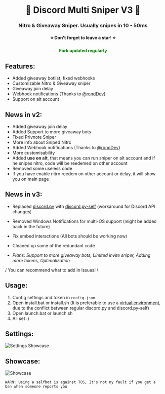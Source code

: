 <h1 align="center">💫 Discord Multi Sniper V3 💫</h1>
<h3 align="center">Nitro & Giveaway Sniper. Usually snipes in 10 - 50ms</h3>
<h4 align="center">⭐ Don't forget to leave a star! ⭐</h4>
<h4 align="center" style="color: green;">Fork updated regularly</h4>

## Features:

- Added giveaway botlist, fixed webhooks
- Customizable Nitro & Giveaway sniper
- Giveaway join delay
- Webhook notifications (Thanks to [@rondDev](https://github.com/rondDev))
- Support on alt account

## News in v2:

- Added giveaway join delay
- Added Support to more giveaway bots
- Fixed Privnote Sniper
- More info about Sniped Nitro
- Added Webhook notifications (Thanks to [@rondDev](https://github.com/rondDev))
- More customisability
- Added **use on alt**, that means you can run sniper on alt account and if he snipes nitro, code will be reedemed on other account
- Removed some useless code
- If you have enable nitro reedem on other account or delay, it will show you on main page

## News in v3:

- Replaced [discord.py](https://github.com/Rapptz/discord.py) with [discord.py-self](https://github.com/dolfies/discord.py-self) (workaround for Discord API changes)
- Removed Windows Notifications for multi-OS support (might be added back in the future)
- Fix embed interactions (All bots should be working now)
- Cleaned up some of the redundant code

- _Plans: Support to more giveaway bots, Limited invite sniper, Adding more tokens, Optimalization_

/ You can recommend what to add in Issues! \

## Usage:

1. Config settings and token in `config.json`
2. Open install.bat or install.sh (It is preferable to use a [virtual environment](https://docs.python.org/3/library/venv.html), due to the conflict between regular discord.py and discord.py-self)
3. Open launch.bat or launch.sh
4. All set :)

## Settings:

![Settings Showcase](https://i.imgur.com/Bxe3s1Q.png)

## Showcase:

![Showcase](https://i.imgur.com/iEq1pLO.png)

`WARN: Using a selfbot is against TOS, It's not my fault if you get a ban when someone reports you`
